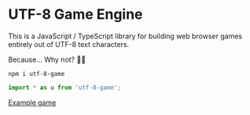 # UTF-8 Game Engine

This is a JavaScript / TypeScript library for building web browser games entirely out of UTF-8 text characters.

Because... Why not? 🤷‍♀️

```
npm i utf-8-game
```

```javascript
import * as u from 'utf-8-game';
```

<a href="https://utf-8-game-engine-example.netlify.app/">Example game</a>
